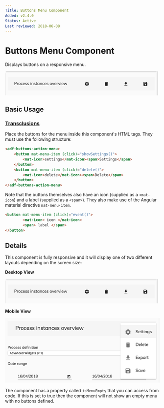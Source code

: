 ```yaml
---
Title: Buttons Menu Component
Added: v2.4.0
Status: Active
Last reviewed: 2018-06-08
---
```


# Buttons Menu Component

Displays buttons on a responsive menu. 

![adf-buttons-menu-desktop](../docassets/images/adf-buttons-menu-desktop.png)

## Basic Usage

### [Transclusions](../user-guide/transclusion.md)

Place the buttons for the menu inside this component's HTML tags.
They must use the following structure:

```html
<adf-buttons-action-menu>
    <button mat-menu-item (click)="showSettings()">
        <mat-icon>settings</mat-icon><span>Settings</span>
    </button>
    <button mat-menu-item (click)="delete()">
        <mat-icon>delete</mat-icon><span>Delete</span>
    </button>
</adf-buttons-action-menu>  
```

Note that the buttons themselves also have an icon (supplied as a `<mat-icon`)
and a label (supplied as a `<span>`).
They also make use of the Angular material directive `mat-menu-item`.

```html
<button mat-menu-item (click)="event()">
        <mat-icon> icon </mat-icon>
        <span> label </span>
</button>
```
 
## Details

This component is fully responsive and it will display one of two different layouts
depending on the screen size:

**Desktop View**

![adf-buttons-menu-desktop](../docassets/images/adf-buttons-menu-desktop.png)

**Mobile View**

![adf-buttons-menu-mobile](../docassets/images/adf-buttons-menu-mobile.png)

The component has a property called `isMenuEmpty` that you can access from code. If this is
set to true then the component will not show an empty menu with no buttons defined.

